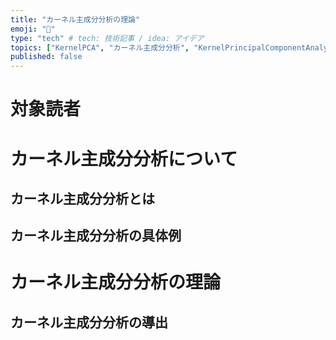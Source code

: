 ```yaml
---
title: "カーネル主成分分析の理論"
emoji: "💭"
type: "tech" # tech: 技術記事 / idea: アイデア
topics: ["KernelPCA", "カーネル主成分分析", "KernelPrincipalComponentAnalysis"]
published: false
---
```

# 対象読者

# カーネル主成分分析について
## カーネル主成分分析とは
## カーネル主成分分析の具体例

# カーネル主成分分析の理論
## カーネル主成分分析の導出